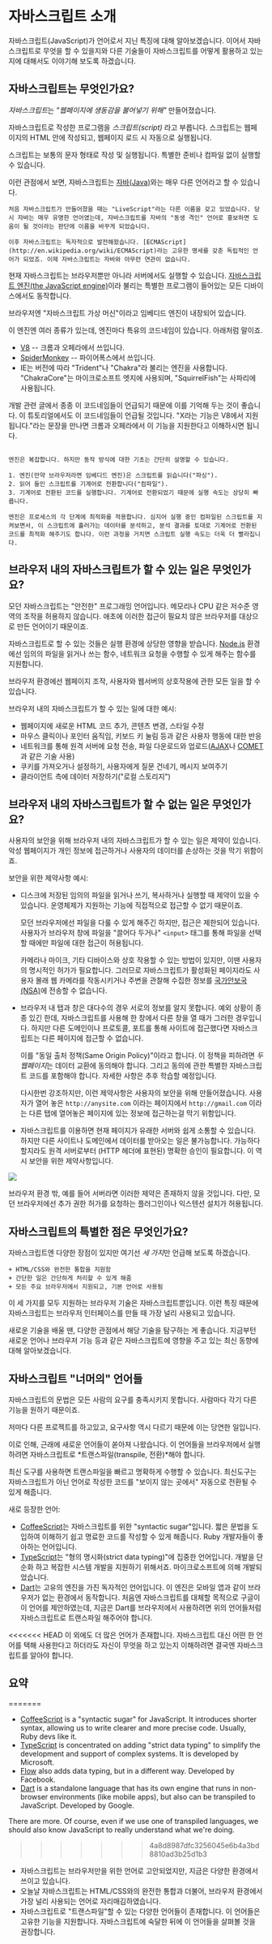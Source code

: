 # 자바스크립트 소개

자바스크립트(JavaScript)가 언어로서 지닌 특징에 대해 알아보겠습니다. 이어서 자바스크립트로 무엇을 할 수 있을지와 다른 기술들이 자바스크립트를 어떻게 활용하고 있는지에 대해서도 이야기해 보도록 하겠습니다.

## 자바스크립트는 무엇인가요?

*자바스크립트*는 *"웹페이지에 생동감을 불어넣기 위해"* 만들어졌습니다.

자바스크립트로 작성한 프로그램을 *스크립트(script)* 라고 부릅니다. 스크립트는 웹페이지의 HTML 안에 작성되고, 웹페이지 로드 시 자동으로 실행됩니다.

스크립트는 보통의 문자 형태로 작성 및 실행됩니다. 특별한 준비나 컴파일 없이 실행할 수 있습니다. 

이런 관점에서 보면, 자바스크립트는 [자바(Java)](https://en.wikipedia.org/wiki/Java_(programming_language))와는 매우 다른 언어라고 할 수 있습니다.

```smart header="왜 <u>자바</u>스크립트인가요?"
처음 자바스크립트가 만들어졌을 때는 "LiveScript"라는 다른 이름을 갖고 있었습니다. 당시 자바는 매우 유명한 언어였는데, 자바스크립트를 자바의 "동생 격인" 언어로 홍보하면 도움이 될 것이라는 판단에 이름을 바꾸게 되었습니다.

이후 자바스크립트는 독자적으로 발전해왔습니다. [ECMAScript](http://en.wikipedia.org/wiki/ECMAScript)라는 고유한 명세를 갖춘 독립적인 언어가 되었죠. 이제 자바스크립트는 자바와 아무런 연관이 없습니다.
```

현재 자바스크립트는 브라우저뿐만 아니라 서버에서도 실행할 수 있습니다. [자바스크립트 엔진(the JavaScript engine)](https://en.wikipedia.org/wiki/javascript_engine)이라 불리는 특별한 프로그램이 들어있는 모든 디바이스에서도 동작합니다.

브라우저엔 "자바스크립트 가상 머신"이라고 임베디드 엔진이 내장되어 있습니다.

이 엔진엔 여러 종류가 있는데, 엔진마다 특유의 코드네임이 있습니다. 아래처럼 말이죠.

- [V8](https://en.wikipedia.org/wiki/V8_(javascript_engine)) -- 크롬과 오페라에서 쓰입니다.
- [SpiderMonkey](https://en.wikipedia.org/wiki/SpiderMonkey) -- 파이어폭스에서 쓰입니다.
- IE는 버전에 따라 "Trident"나 "Chakra"라 불리는 엔진을 사용합니다. "ChakraCore"는 마이크로소프트 엣지에 사용되며, "SquirrelFish"는 사파리에 사용됩니다.

개발 관련 글에서 종종 이 코드네임들이 언급되기 때문에 이를 기억해 두는 것이 좋습니다. 이 튜토리얼에서도 이 코드네임들이 언급될 것입니다. "X라는 기능은 V8에서 지원됩니다."라는 문장을 만나면 크롬과 오페라에서 이 기능을 지원한다고 이해하시면 됩니다.

```smart header="자바스크립트 엔진은 무슨 일을 하나요?"

엔진은 복잡합니다. 하지만 동작 방식에 대한 기초는 간단히 설명할 수 있습니다.

1. 엔진(만약 브라우저라면 임베디드 엔진)은 스크립트를 읽습니다("파싱").
2. 읽어 들인 스크립트를 기계어로 전환합니다("컴파일").
3. 기계어로 전환된 코드를 실행합니다. 기계어로 전환되었기 때문에 실행 속도는 상당히 빠릅니다.

엔진은 프로세스의 각 단계에 최적화를 적용합니다. 심지어 실행 중인 컴파일된 스크립트를 지켜보면서, 이 스크립트에 흘러가는 데이터를 분석하고, 분석 결과를 토대로 기계어로 전환된 코드를 최적화 해주기도 합니다. 이런 과정을 거치면 스크립트 실행 속도는 더욱 더 빨라집니다.
```

## 브라우저 내의 자바스크립트가 할 수 있는 일은 무엇인가요?

모던 자바스크립트는 "안전한" 프로그래밍 언어입니다. 메모리나 CPU 같은 저수준 영역의 조작을 허용하지 않습니다. 애초에 이러한 접근이 필요치 않은 브라우저를 대상으로 만든 언어이기 때문이죠.

자바스크립트로 할 수 있는 것들은 실행 환경에 상당한 영향을 받습니다. [Node.js](https://wikipedia.org/wiki/Node.js) 환경에선 임의의 파일을 읽거나 쓰는 함수, 네트워크 요청을 수행할 수 있게 해주는 함수를 지원합니다.

브라우저 환경에선 웹페이지 조작, 사용자와 웹서버의 상호작용에 관한 모든 일을 할 수 있습니다.

브라우저 내의 자바스크립트가 할 수 있는 일에 대한 예시:

- 웹페이지에 새로운 HTML 코드 추가, 콘텐츠 변경, 스타일 수정
- 마우스 클릭이나 포인터 움직임, 키보드 키 눌림 등과 같은 사용자 행동에 대한 반응
- 네트워크를 통해 원격 서버에 요청 전송, 파일 다운로드와 업로드([AJAX](https://en.wikipedia.org/wiki/Ajax_(programming))나 [COMET](https://en.wikipedia.org/wiki/Comet_(programming))과 같은 기술 사용)
- 쿠키를 가져오거나 설정하기, 사용자에게 질문 건네기, 메시지 보여주기
- 클라이언트 측에 데이터 저장하기("로컬 스토리지")

## 브라우저 내의 자바스크립트가 할 수 없는 일은 무엇인가요?

사용자의 보안을 위해 브라우저 내의 자바스크립트가 할 수 있는 일은 제약이 있습니다. 악성 웹페이지가 개인 정보에 접근하거나 사용자의 데이터를 손상하는 것을 막기 위함이죠.

보안을 위한 제약사항 예시:

- 디스크에 저장된 임의의 파일을 읽거나 쓰기, 복사하거나 실행할 때 제약이 있을 수 있습니다. 운영체제가 지원하는 기능에 직접적으로 접근할 수 없기 때문이죠.

    모던 브라우저에선 파일을 다룰 수 있게 해주긴 하지만, 접근은 제한되어 있습니다. 사용자가 브라우저 창에 파일을 "끌어다 두거나" `<input>` 태그를 통해 파일을 선택할 때에만 파일에 대한 접근이 허용됩니다.

    카메라나 마이크, 기타 디바이스와 상호 작용할 수 있는 방법이 있지만, 이땐 사용자의 명시적인 허가가 필요합니다. 그러므로 자바스크립트가 활성화된 페이지라도 사용자 몰래 웹 카메라를 작동시키거나 주변을 관찰해 수집한 정보를 [국가안보국(NSA)](https://en.wikipedia.org/wiki/National_Security_Agency)에 전송할 수 없습니다.
- 브라우저 내 탭과 창은 대다수의 경우 서로의 정보를 알지 못합니다. 예외 상황이 종종 있긴 한데, 자바스크립트를 사용해 한 창에서 다른 창을 열 때가 그러한 경우입니다. 하지만 다른 도메인이나 프로토콜, 포트를 통해 사이트에 접근했다면 자바스크립트는 다른 페이지에 접근할 수 없습니다. 

    이를 "동일 출처 정책(Same Origin Policy)"이라고 합니다. 이 정책을 피하려면 *두 웹페이지*는 데이터 교환에 동의해야 합니다. 그리고 동의에 관한 특별한 자바스크립트 코드를 포함해야 합니다. 자세한 사항은 추후 학습할 예정입니다.

    다시한번 강조하지만, 이런 제약사항은 사용자의 보안을 위해 만들어졌습니다. 사용자가 열어 놓은 `http://anysite.com` 이라는 페이지에서 `http://gmail.com` 이라는 다른 탭에 열어놓은 페이지에 있는 정보에 접근하는걸 막기 위함입니다.
- 자바스크립트를 이용하면 현재 페이지가 유래한 서버와 쉽게 소통할 수 있습니다. 하지만 다른 사이트나 도메인에서 데이터를 받아오는 일은 불가능합니다. 가능하다 할지라도 원격 서버로부터 (HTTP 헤더에 표현된) 명확한 승인이 필요합니다. 이 역시 보안을 위한 제약사항입니다.

![](limitations.png)

브라우저 환경 밖, 예를 들어 서버라면 이러한 제약은 존재하지 않을 것입니다. 다만, 모던 브라우저에선 추가 권한 허가를 요청하는 플러그인이나 익스텐션 설치가 허용됩니다.

## 자바스크립트의 특별한 점은 무엇인가요?

자바스크립트엔 다양한 장점이 있지만 여기선 *세 가지*만 언급해 보도록 하겠습니다.

```compare
+ HTML/CSS와 완전한 통합을 지원함
+ 간단한 일은 간단하게 처리할 수 있게 해줌
+ 모든 주요 브라우저에서 지원되고, 기본 언어로 사용됨
```
이 세 가지를 모두 지원하는 브라우저 기술은 자바스크립트뿐입니다.
이런 특징 때문에 자바스크립트는 브라우저 인터페이스를 만들 때 가장 널리 사용되고 있습니다.

새로운 기술을 배울 땐, 다양한 관점에서 해당 기술을 탐구하는 게 좋습니다. 지금부턴 새로운 언어나 브라우저 기능 등과 같은 자바스크립트에 영향을 주고 있는 최신 동향에 대해 알아보겠습니다. 


## 자바스크립트 "너머의" 언어들

자바스크립트의 문법은 모든 사람의 요구를 충족시키지 못합니다. 사람마다 각기 다른 기능을 원하기 때문이죠.

저마다 다른 프로젝트를 하고있고, 요구사항 역시 다르기 때문에 이는 당연한 일입니다.

이로 인해, 근래에 새로운 언어들이 쏟아져 나왔습니다. 이 언어들을 브라우저에서 실행하려면 자바스크립트로 *트랜스파일(transpile, 전환)*해야 합니다.

최신 도구를 사용하면 트랜스파일을 빠르고 명확하게 수행할 수 있습니다. 최신도구는 자바스크립트가 아닌 언어로 작성한 코드를 "보이지 않는 곳에서" 자동으로 전환될 수 있게 해줍니다.

새로 등장한 언어:

- [CoffeeScript](http://coffeescript.org/)는 자바스크립트를 위한 "syntactic sugar"입니다. 짧은 문법을 도입하여 이해하기 쉽고 명료한 코드를 작성할 수 있게 해줍니다. Ruby 개발자들이 좋아하는 언어입니다.
- [TypeScript](http://www.typescriptlang.org/)는 "형의 명시화(strict data typing)"에 집중한 언어입니다. 개발을 단순화 하고 복잡한 시스템 개발을 지원하기 위해서죠. 마이크로소프트에 의해 개발되었습니다.
- [Dart](https://www.dartlang.org/)는 고유의 엔진을 가진 독자적인 언어입니다. 이 엔진은 모바일 앱과 같이 브라우저가 없는 환경에서 동작합니다. 처음엔 자바스크립트를 대체할 목적으로 구글이 이 언어를 제안하였는데, 지금은 Dart를 브라우저에서 사용하려면 위의 언어들처럼 자바스크립트로 트랜스파일 해주어야 합니다.

<<<<<<< HEAD
이 외에도 더 많은 언어가 존재합니다. 자바스크립트 대신 어떤 한 언어를 택해 사용한다고 하더라도 자신이 무엇을 하고 있는지 이해하려면 결국엔 자바스크립트를 알아야 합니다.

## 요약
=======
- [CoffeeScript](http://coffeescript.org/) is a "syntactic sugar" for JavaScript. It introduces shorter syntax, allowing us to write clearer and more precise code. Usually, Ruby devs like it.
- [TypeScript](http://www.typescriptlang.org/) is concentrated on adding "strict data typing" to simplify the development and support of complex systems. It is developed by Microsoft.
- [Flow](http://flow.org/) also adds data typing, but in a different way. Developed by Facebook.
- [Dart](https://www.dartlang.org/) is a standalone language that has its own engine that runs in non-browser environments (like mobile apps), but also can be transpiled to JavaScript. Developed by Google.

There are more. Of course, even if we use one of transpiled languages, we should also know JavaScript to really understand what we're doing.
>>>>>>> 4a8d8987dfc3256045e6b4a3bd8810ad3b25d1b3

- 자바스크립트는 브라우저만을 위한 언어로 고안되었지만, 지금은 다양한 환경에서 쓰이고 있습니다.
- 오늘날 자바스크립트는 HTML/CSS와의 완전한 통합과 더불어, 브라우저 환경에서 가장 널리 사용되는 언어로 자리매김하였습니다.
- 자바스크립트로 "트랜스파일"할 수 있는 다양한 언어들이 존재합니다. 이 언어들은 고유한 기능을 지원합니다. 자바스크립트에 숙달한 뒤에 이 언어들을 살펴볼 것을 권장합니다.